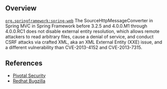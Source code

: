 ## Overview
[`org.springframework:spring-web`](http://search.maven.org/#search%7Cga%7C1%7Ca%3A%22spring-web%22)
The SourceHttpMessageConverter in Spring MVC in Spring Framework before 3.2.5 and 4.0.0.M1 through 4.0.0.RC1 does not disable external entity resolution, which allows remote attackers to read arbitrary files, cause a denial of service, and conduct CSRF attacks via crafted XML, aka an XML External Entity (XXE) issue, and a different vulnerability than CVE-2013-4152 and CVE-2013-7315.

## References

- [Pivotal Security](http://www.gopivotal.com/security/cve-2013-6429)
- [Redhat Bugzilla](https://bugzilla.redhat.com/CVE-2013-6429)
